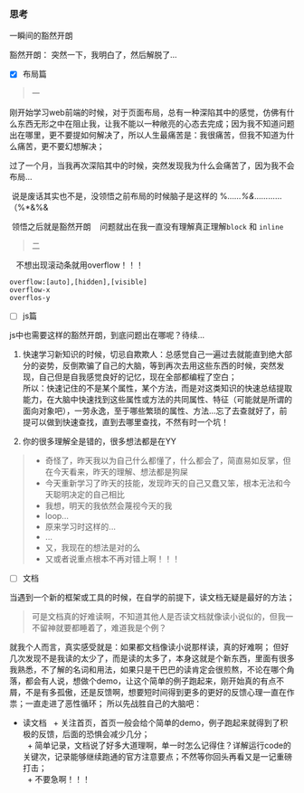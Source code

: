 ### 思考
一瞬间的豁然开朗

豁然开朗： 突然一下，我明白了，然后解脱了...
- [x] 布局篇
> 一

刚开始学习web前端的时候，对于页面布局，总有一种深陷其中的感觉，仿佛有什么东西无形之中在阻止我，让我不能以一种敞亮的心态去完成；因为我不知道问题出在哪里，更不要提如何解决了，所以人生最痛苦是：我很痛苦，但我不知道为什么痛苦，更不要幻想解决；
  
  过了一个月，当我再次深陷其中的时候，突然发现我为什么会痛苦了，因为我不会布局...
  
  说是废话其实也不是，没领悟之前布局的时候脑子是这样的 %*……%&……*……（%*&%&
  
  领悟之后就是豁然开朗
  
  问题就出在我一直没有理解真正理解`block` 和 `inline`
  
  > 二
  
  
  不想出现滚动条就用overflow！！！
  ```
 overflow:[auto],[hidden],[visible]
  overflow-x
  overflos-y
  ```
  
- [ ] js篇

js中也需要这样的豁然开朗，到底问题出在哪呢？待续...  
1. 快速学习新知识的时候，切忌自欺欺人：总感觉自己一遍过去就能直到绝大部分的姿势，反倒欺骗了自己的大脑，等到再次去用这些东西的时候，突然发现，自己但是自我感觉良好的记忆，现在全部都编程了空白；  
所以：快速记住的不是某个属性，某个方法，而是对这类知识的快速总结提取能力，在大脑中快速找到这些属性或方法的共同属性、特征（可能就是所谓的面向对象吧），一劳永逸，至于哪些繁琐的属性、方法...忘了去查就好了，前提可以做到快速查找，直到去哪里查找，不然有时一个坑！
	
2. 你的很多理解全是错的，很多想法都是在YY    

  > + 奇怪了，昨天我以为自己什么都懂了，什么都会了，简直易如反掌，但在今天看来，昨天的理解、想法都是狗屎     
  > + 今天重新学习了昨天的技能，发现昨天的自己又蠢又笨，根本无法和今天聪明决定的自己相比       
  > + 我想，明天的我依然会蔑视今天的我       
  > + loop...      
  > + 原来学习时这样的...        
  > + ...    
  > + 又，我现在的想法是对的么  
  > + 又或者说重点根本不再对错上啊！！！  

- [ ] 文档  
  
当遇到一个新的框架或工具的时候，在自学的前提下，读文档无疑是最好的方法；

> 可是文档真的好难读啊，不知道其他人是否读文档就像读小说似的，但我一不留神就要都睡着了，难道我是个例？  

就我个人而言，真实感受就是：如果都文档像读小说那样读，真的好难啊；
但好几次发现不是我读的太少了，而是读的太多了，本身这就是个新东西，里面有很多我熟悉，不了解的名词和用法，如果只是干巴巴的读肯定会很煎熬，不论在哪个角落，都会有人说，想做个demo，让这个简单的例子跑起来，刚开始真的有点不屑，不是有多孤傲，还是反馈啊，想要短时间得到更多的更好的反馈心理一直在作祟；一直走进了恶性循环；
所以先战胜自己的大脑吧：

+ 读文档
   + 关注首页，首页一般会给个简单的demo，例子跑起来就得到了积极的反馈，后面的恐惧会减少几分；     
   + 简单记录，文档说了好多大道理啊，单一时怎么记得住？详解运行code的关键次，记录能够继续跑通的官方注意要点；不然等你回头再看又是一记重磅打击；   
   + 不要急啊！！！     
